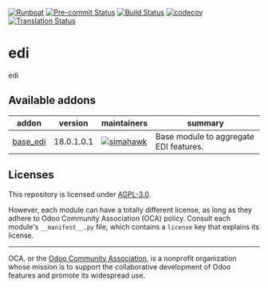 
[![Runboat](https://img.shields.io/badge/runboat-Try%20me-875A7B.png)](https://runboat.odoo-community.org/builds?repo=OCA/edi&target_branch=18.0)
[![Pre-commit Status](https://github.com/OCA/edi/actions/workflows/pre-commit.yml/badge.svg?branch=18.0)](https://github.com/OCA/edi/actions/workflows/pre-commit.yml?query=branch%3A18.0)
[![Build Status](https://github.com/OCA/edi/actions/workflows/test.yml/badge.svg?branch=18.0)](https://github.com/OCA/edi/actions/workflows/test.yml?query=branch%3A18.0)
[![codecov](https://codecov.io/gh/OCA/edi/branch/18.0/graph/badge.svg)](https://codecov.io/gh/OCA/edi)
[![Translation Status](https://translation.odoo-community.org/widgets/edi-18-0/-/svg-badge.svg)](https://translation.odoo-community.org/engage/edi-18-0/?utm_source=widget)

<!-- /!\ do not modify above this line -->

# edi

edi

<!-- /!\ do not modify below this line -->

<!-- prettier-ignore-start -->

[//]: # (addons)

Available addons
----------------
addon | version | maintainers | summary
--- | --- | --- | ---
[base_edi](base_edi/) | 18.0.1.0.1 | [![simahawk](https://github.com/simahawk.png?size=30px)](https://github.com/simahawk) | Base module to aggregate EDI features.

[//]: # (end addons)

<!-- prettier-ignore-end -->

## Licenses

This repository is licensed under [AGPL-3.0](LICENSE).

However, each module can have a totally different license, as long as they adhere to Odoo Community Association (OCA)
policy. Consult each module's `__manifest__.py` file, which contains a `license` key
that explains its license.

----
OCA, or the [Odoo Community Association](http://odoo-community.org/), is a nonprofit
organization whose mission is to support the collaborative development of Odoo features
and promote its widespread use.
